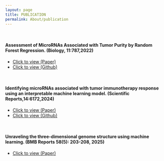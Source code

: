 ```yaml
---
layout: page
title: PUBLICATION
permalink: About/publication
---
```


<br/>

#### Assessment of MicroRNAs Associated with Tumor Purity by Random Forest Regression. (Biology, 11:787,2022)
  * [Click to view (Paper)](https://www.mdpi.com/2079-7737/11/5/787)
  * [Click to view (Github)](https://github.com/dongyeon99/ML_tumor_purity/)

<br/>

#### Identifying microRNAs associated with tumor immunotherapy response using an interpretable machine learning model. (Scientific Reports,14:6172,2024)
  * [Click to view (Paper)](https://www.nature.com/articles/s41598-024-56843-3#citeas)
  * [Click to view (Github)](https://github.com/dongyeon99/ML_immunotherapy_response/)

<br/>

#### Unraveling the three-dimensional genome structure using machine learning. (BMB Reports 58(5): 203-208, 2025)
   * [Click to view (Paper)](https://www.bmbreports.org/journal/view.html?uid=2129&vmd=Full)
